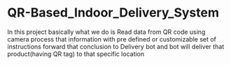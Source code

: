# QR-Based_Indoor_Delivery_System
In this project basically what we do is Read data from QR code using camera process that information with pre defined or customizable set of instructions forward that conclusion to Delivery bot and bot will deliver that product(having QR tag) to that specific location
